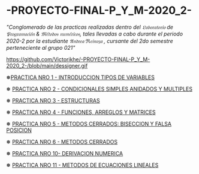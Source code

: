 # -PROYECTO-FINAL-P_Y_M-2020_2- 
_"Conglomerado de las practicas realizadas dentro del 𝔏𝔞𝔟𝔬𝔯𝔞𝔱𝔬𝔯𝔦𝔬 de 𝔓𝔯𝔬𝔤𝔯𝔞𝔪𝔞𝔠𝔦𝔬́𝔫 &amp; 𝔐𝔢́𝔱𝔬𝔡𝔬𝔰 𝔫𝔲𝔪𝔢́𝔯𝔦𝔠𝔬𝔰, tales llevadas a cabo durante el periodo 2020-2 por la estudiante 𝔄𝔫𝔡𝔯𝔢𝔞 ℜ𝔢𝔦𝔫𝔬𝔷𝔞 , cursante del 2do semestre perteneciente al grupo 021"_

https://github.com/Victorikhe/-PROYECTO-FINAL-P_Y_M-2020_2-/blob/main/dessigner.gif

❅[PRACTICA NRO 1 - INTRODUCCION TIPOS DE VARIABLES](https://github.com/Victorikhe/-PROYECTO-FINAL-P_Y_M-2020_2-/commit/cd564c35ca3e55c3e4efd951e1c43402e0c060fc)

❅ [PRACTICA NRO 2 - CONDICIONALES SIMPLES ANIDADOS Y MULTIPLES](https://github.com/Victorikhe/-PROYECTO-FINAL-P_Y_M-2020_2-/tree/main/PRACTICA%203)

❅ [PRACTICA NRO 3 - ESTRUCTURAS](https://github.com/Victorikhe/-PROYECTO-FINAL-P_Y_M-2020_2-/tree/main/PRACTICA%20DE%20LAS%20ESTRUCTURAS)

❅ [PRACTICA NRO 4 - FUNCIONES, ARREGLOS Y MATRICES](https://github.com/Victorikhe/-PROYECTO-FINAL-P_Y_M-2020_2-/tree/main/PRACTICA%20DEL%20MENU)

❅ [PRACTICA NRO 5 - METODOS CERRADOS: BISECCION Y FALSA POSICION](https://github.com/Victorikhe/-PROYECTO-FINAL-P_Y_M-2020_2-/tree/main/PRACTICA%20DE%20METODOS%20NUMERICOS)

❅ [PRACTICA NRO 6 - METODOS CERRADOS](https://github.com/Victorikhe/-PROYECTO-FINAL-P_Y_M-2020_2-/tree/main/SECANTE%20Y%20RAPHSON)

❅ [PRACTICA NRO 10- DERIVACION NUMERICA](https://github.com/Victorikhe/-PROYECTO-FINAL-P_Y_M-2020_2-/tree/main/PRACTICA%20DERIVACION%20NUMERICA)

❅ [PRACTICA NRO 11 - METODOS DE ECUACIONES LINEALES](https://github.com/Victorikhe/-PROYECTO-FINAL-P_Y_M-2020_2-/tree/main/PRACTICA%20METODOS%20DE%20ECUACIONES%20LINEALES)

